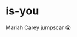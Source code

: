 # is-you
Mariah Carey jumpscar 😲
<script>document.location.href = "https://youtu.be/aAkMkVFwAoo?t=53"</script>
